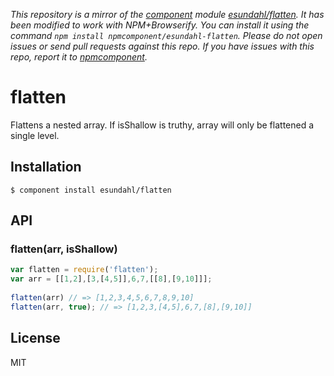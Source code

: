 *This repository is a mirror of the [component](http://component.io) module [esundahl/flatten](http://github.com/esundahl/flatten). It has been modified to work with NPM+Browserify. You can install it using the command `npm install npmcomponent/esundahl-flatten`. Please do not open issues or send pull requests against this repo. If you have issues with this repo, report it to [npmcomponent](https://github.com/airportyh/npmcomponent).*
# flatten

  Flattens a nested array. If isShallow is truthy, array will only be flattened a single level.

## Installation

    $ component install esundahl/flatten

## API

### flatten(arr, isShallow)

```javascript
var flatten = require('flatten');
var arr = [[1,2],[3,[4,5]],6,7,[[8],[9,10]]];
   
flatten(arr) // => [1,2,3,4,5,6,7,8,9,10]
flatten(arr, true); // => [1,2,3,[4,5],6,7,[8],[9,10]]
```

## License

  MIT
